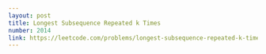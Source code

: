 ```yaml
---
layout: post
title: Longest Subsequence Repeated k Times
number: 2014
link: https://leetcode.com/problems/longest-subsequence-repeated-k-times
---
```

